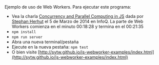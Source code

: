 Ejemplo de uso de Web Workers. Para ejecutar este programa:

* Vea la charla
[Concurrency and Parallel Computing in JS](http://www.infoq.com/presentations/javascript-concurrency-parallelism) dada por [Stephan Herhut](http://herhut.eu/) el 5 de Marzo de 2014 en InfoQ. La parte de Web Workers comienza en el minuto 00:18:28 y termina en el 00:21:35
* `npm install`
* `npm run server`
* Abra una nueva terminal/pestaña
* Ejecute en la nueva pestaña: `npm test`
* O bien visite [http://sytw.github.io/js-webworker-examples/index.html](http://sytw.github.io/js-webworker-examples/index.html)
